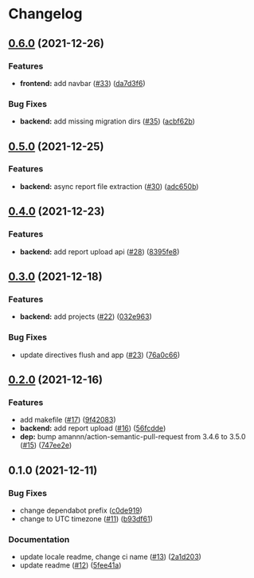 # Changelog

## [0.6.0](https://www.github.com/thomasbtf/sars-dashboard/compare/v0.5.0...v0.6.0) (2021-12-26)


### Features

* **frontend:** add navbar ([#33](https://www.github.com/thomasbtf/sars-dashboard/issues/33)) ([da7d3f6](https://www.github.com/thomasbtf/sars-dashboard/commit/da7d3f6d08096cfc1490c2784537124476f85279))


### Bug Fixes

* **backend:** add missing migration dirs ([#35](https://www.github.com/thomasbtf/sars-dashboard/issues/35)) ([acbf62b](https://www.github.com/thomasbtf/sars-dashboard/commit/acbf62b91c6a227eadf85e578412985f2efcfe6f))

## [0.5.0](https://www.github.com/thomasbtf/sars-dashboard/compare/v0.4.0...v0.5.0) (2021-12-25)


### Features

* **backend:** async report file extraction ([#30](https://www.github.com/thomasbtf/sars-dashboard/issues/30)) ([adc650b](https://www.github.com/thomasbtf/sars-dashboard/commit/adc650bd03dd00360bbba5db5b1739f31a087ef9))

## [0.4.0](https://www.github.com/thomasbtf/sars-dashboard/compare/v0.3.0...v0.4.0) (2021-12-23)


### Features

* **backend:** add report upload api ([#28](https://www.github.com/thomasbtf/sars-dashboard/issues/28)) ([8395fe8](https://www.github.com/thomasbtf/sars-dashboard/commit/8395fe82dca9b8dad511e3101d4386f2041f2c79))

## [0.3.0](https://www.github.com/thomasbtf/sars-dashboard/compare/v0.2.0...v0.3.0) (2021-12-18)


### Features

* **backend:** add projects ([#22](https://www.github.com/thomasbtf/sars-dashboard/issues/22)) ([032e963](https://www.github.com/thomasbtf/sars-dashboard/commit/032e963dc87f5ac1dfd631905b905526cf7eec68))


### Bug Fixes

* update directives flush and app ([#23](https://www.github.com/thomasbtf/sars-dashboard/issues/23)) ([76a0c66](https://www.github.com/thomasbtf/sars-dashboard/commit/76a0c6665e1ed7b34123190658b8976f753f4462))

## [0.2.0](https://www.github.com/thomasbtf/sars-dashboard/compare/v0.1.0...v0.2.0) (2021-12-16)


### Features

* add makefile ([#17](https://www.github.com/thomasbtf/sars-dashboard/issues/17)) ([9f42083](https://www.github.com/thomasbtf/sars-dashboard/commit/9f42083bdcdc46ef2cdb406b4fbd288eae77e66b))
* **backend:** add report upload ([#16](https://www.github.com/thomasbtf/sars-dashboard/issues/16)) ([56fcdde](https://www.github.com/thomasbtf/sars-dashboard/commit/56fcddee54862864efe31e6b1f0f7ee5b3d7c8ca))
* **dep:** bump amannn/action-semantic-pull-request from 3.4.6 to 3.5.0 ([#15](https://www.github.com/thomasbtf/sars-dashboard/issues/15)) ([747ee2e](https://www.github.com/thomasbtf/sars-dashboard/commit/747ee2eed679358fb23b6f67c0f27540efaaf36a))

## 0.1.0 (2021-12-11)


### Bug Fixes

* change dependabot prefix ([c0de919](https://www.github.com/thomasbtf/sars-dashboard/commit/c0de9197636828ea97719d4306998d071f236e8d))
* change to UTC timezone ([#11](https://www.github.com/thomasbtf/sars-dashboard/issues/11)) ([b93df61](https://www.github.com/thomasbtf/sars-dashboard/commit/b93df618aebcb5b2e6671f0cccd356a2fa94f86e))


### Documentation

* update locale readme, change ci name ([#13](https://www.github.com/thomasbtf/sars-dashboard/issues/13)) ([2a1d203](https://www.github.com/thomasbtf/sars-dashboard/commit/2a1d203816d4093680b81c1a15662bd68359171d))
* update readme ([#12](https://www.github.com/thomasbtf/sars-dashboard/issues/12)) ([5fee41a](https://www.github.com/thomasbtf/sars-dashboard/commit/5fee41ab0ffee80ccabd496fdec0afc2c82deff3))
